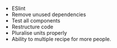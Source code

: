 - ESlint
- Remove unused dependencies
- Test all components
- Restructure code
- Pluralise units properly
- Ability to multiple recipe for more people.
